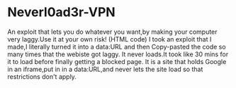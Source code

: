 # Neverl0ad3r-VPN
An exploit that lets you do whatever you want,by making your computer very laggy.Use it at your own risk! (HTML code)
I took an exploit that I made,I literally turned it into a data:URL
and then Copy-pasted the code so many times that the webiste got laggy.
It never loads.It took like 30 mins for it to load before finally getting a blocked page.
It is a site that holds Google in an iframe,put in in a data:URL,and
never lets the site load so that restrictions don't apply.
